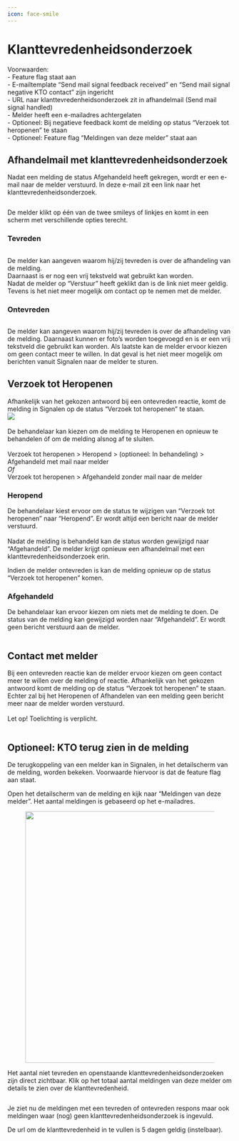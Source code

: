 ```yaml
---
icon: face-smile
---
```


# Klanttevredenheidsonderzoek

Voorwaarden:\
\- Feature flag staat aan\
\- E-mailtemplate “Send mail signal feedback received” en “Send mail signal negative KTO contact” zijn ingericht\
\- URL naar klanttevredenheidsonderzoek zit in afhandelmail (Send mail signal handled)\
\- Melder heeft een e-mailadres achtergelaten\
\- Optioneel: Bij negatieve feedback komt de melding op status “Verzoek tot heropenen” te staan\
\- Optioneel: Feature flag “Meldingen van deze melder” staat aan

## Afhandelmail met klanttevredenheidsonderzoek

Nadat een melding de status Afgehandeld heeft gekregen, wordt er een e-mail naar de melder verstuurd. In deze e-mail zit een link naar het klanttevredenheidsonderzoek.

<div align="left">

<figure><img src="../../.gitbook/assets/image (221).png" alt=""><figcaption></figcaption></figure>

</div>

De melder klikt op één van de twee smileys of linkjes en komt in een scherm met verschillende opties terecht.

### Tevreden

<figure><img src="../../.gitbook/assets/image (224).png" alt=""><figcaption></figcaption></figure>

De melder kan aangeven waarom hij/zij tevreden is over de afhandeling van de melding.\
Daarnaast is er nog een vrij tekstveld wat gebruikt kan worden.\
Nadat de melder op “Verstuur” heeft geklikt dan is de link niet meer geldig. Tevens is het niet meer mogelijk om contact op te nemen met de melder.

### Ontevreden

<figure><img src="../../.gitbook/assets/image (225).png" alt=""><figcaption></figcaption></figure>

De melder kan aangeven waarom hij/zij tevreden is over de afhandeling van de melding. Daarnaast kunnen er foto’s worden toegevoegd en is er een vrij tekstveld die gebruikt kan worden. Als laatste kan de melder ervoor kiezen om geen contact meer te willen. In dat geval is het niet meer mogelijk om berichten vanuit Signalen naar de melder te sturen.

## Verzoek tot Heropenen

Afhankelijk van het gekozen antwoord bij een ontevreden reactie, komt de melding in Signalen op de status “Verzoek tot heropenen” te staan.\
![](<../../.gitbook/assets/image (226).png>)\
\
De behandelaar kan kiezen om de melding te Heropenen en opnieuw te behandelen óf om de melding alsnog af te sluiten.\
\
Verzoek tot heropenen > Heropend > (optioneel: In behandeling) > Afgehandeld met mail naar melder\
_Of_\
Verzoek tot heropenen > Afgehandeld zonder mail naar de melder

### Heropend

De behandelaar kiest ervoor om de status te wijzigen van “Verzoek tot heropenen” naar “Heropend”. Er wordt altijd een bericht naar de melder verstuurd.\
\
Nadat de melding is behandeld kan de status worden gewijzigd naar “Afgehandeld”. De melder krijgt opnieuw een afhandelmail met een klanttevredenheidsonderzoek erin.

Indien de melder ontevreden is kan de melding opnieuw op de status “Verzoek tot heropenen” komen.

### Afgehandeld

De behandelaar kan ervoor kiezen om niets met de melding te doen. De status van de melding kan gewijzigd worden naar “Afgehandeld”. Er wordt geen bericht verstuurd aan de melder.

<div align="left">

<figure><img src="../../.gitbook/assets/image (198).png" alt=""><figcaption></figcaption></figure>

</div>

## Contact met melder

Bij een ontevreden reactie kan de melder ervoor kiezen om geen contact meer te willen over de melding of reactie. Afhankelijk van het gekozen antwoord komt de melding op de status “Verzoek tot heropenen” te staan. Echter zal bij het Heropenen of Afhandelen van een melding geen bericht meer naar de melder worden verstuurd.\
\
Let op! Toelichting is verplicht.

<div align="left">

<figure><img src="../../.gitbook/assets/image (199).png" alt=""><figcaption></figcaption></figure>

</div>

## Optioneel: KTO terug zien in de melding

De terugkoppeling van een melder kan in Signalen, in het detailscherm van de melding, worden bekeken. Voorwaarde hiervoor is dat de feature flag aan staat.

Open het detailscherm van de melding en kijk naar “Meldingen van deze melder”. Het aantal meldingen is gebaseerd op het e-mailadres.

<div align="left">

<figure><img src="../../.gitbook/assets/image (200).png" alt="" width="563"><figcaption></figcaption></figure>

</div>

Het aantal niet tevreden en openstaande klanttevredenheidsonderzoeken zijn direct zichtbaar. Klik op het totaal aantal meldingen van deze melder om details te zien over de klanttevredenheid.

<figure><img src="../../.gitbook/assets/image (202).png" alt=""><figcaption></figcaption></figure>

Je ziet nu de meldingen met een tevreden of ontevreden respons maar ook meldingen waar (nog) geen klanttevredenheidsonderzoek is ingevuld.

De url om de klanttevredenheid in te vullen is 5 dagen geldig (instelbaar).
